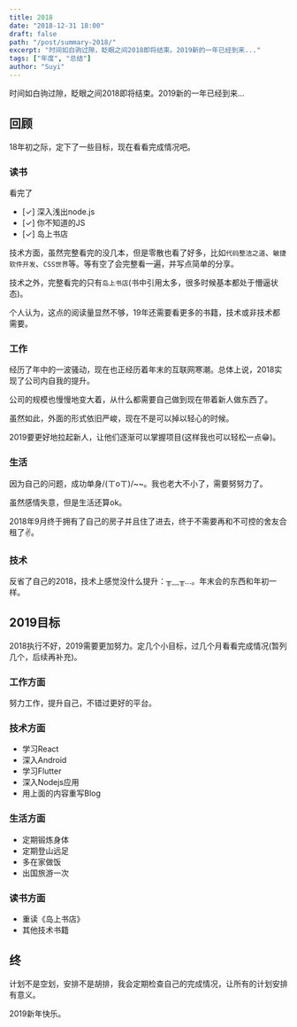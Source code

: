 ```yaml
---
title: 2018
date: "2018-12-31 18:00"
draft: false
path: "/post/summary-2018/"
excerpt: "时间如白驹过隙，眨眼之间2018即将结束。2019新的一年已经到来..."
tags: ["年度", "总结"]
author: "Suyi"
---
```


时间如白驹过隙，眨眼之间2018即将结束。2019新的一年已经到来...

## 回顾

18年初之际，定下了一些目标，现在看看完成情况吧。

### 读书

看完了

- [✓] 深入浅出node.js
- [✓] 你不知道的JS
- [✓] 岛上书店

技术方面，虽然完整看完的没几本，但是零散也看了好多，比如`代码整洁之道`、`敏捷软件开发`、`CSS世界`等。等有空了会完整看一遍，并写点简单的分享。

技术之外，完整看完的只有`岛上书店`(书中引用太多，很多时候基本都处于懵逼状态)。

个人认为，这点的阅读量显然不够，19年还需要看更多的书籍，技术或非技术都需要。

### 工作

经历了年中的一波骚动，现在也正经历着年末的互联网寒潮。总体上说，2018实现了公司内自我的提升。

公司的规模也慢慢地变大着，从什么都需要自己做到现在带着新人做东西了。

虽然如此，外面的形式依旧严峻，现在不是可以掉以轻心的时候。

2019要更好地拉起新人，让他们逐渐可以掌握项目(这样我也可以轻松一点😁)。

### 生活

因为自己的问题，成功单身/(ㄒoㄒ)/~~。我也老大不小了，需要努努力了。

虽然感情失意，但是生活还算ok。

2018年9月终于拥有了自己的房子并且住了进去，终于不需要再和不可控的舍友合租了✌️。

### 技术

反省了自己的2018，技术上感觉没什么提升：╥﹏╥...。年末会的东西和年初一样。

## 2019目标

2018执行不好，2019需要更加努力。定几个小目标，过几个月看看完成情况(暂列几个，后续再补充)。

### 工作方面

努力工作，提升自己，不错过更好的平台。

### 技术方面

- 学习React
- 深入Android
- 学习Flutter
- 深入Nodejs应用
- 用上面的内容重写Blog

### 生活方面

- 定期锻炼身体
- 定期登山远足
- 多在家做饭
- 出国旅游一次

### 读书方面

- 重读《岛上书店》
- 其他技术书籍

## 终

计划不是空划，安排不是胡排，我会定期检查自己的完成情况，让所有的计划安排有意义。

2019新年快乐。
